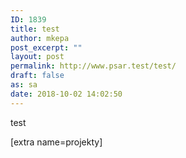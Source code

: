 ```yaml
---
ID: 1839
title: test
author: mkepa
post_excerpt: ""
layout: post
permalink: http://www.psar.test/test/
draft: false
as: sa
date: 2018-10-02 14:02:50
---
```

test

[extra name=projekty]